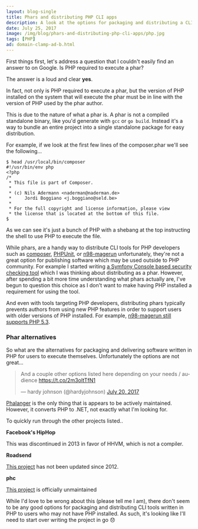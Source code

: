 ```yaml
---
layout: blog-single
title: Phars and distributing PHP CLI apps
description: A look at the options for packaging and distributing a CLI app written in PHP which, unfortunately, are not great.
date: July 25, 2017
image: /img/blog/phars-and-distributing-php-cli-apps/php.jpg
tags: [PHP]
ad: domain-clamp-ad-b.html
---
```


First things first, let's address a question that I couldn't easily find an answer to on Google. Is PHP required to execute a phar?

The answer is a loud and clear **yes**.

In fact, not only is PHP required to execute a phar, but the version of PHP installed on the system that will execute the phar must be in line with the version of PHP used by the phar author.

<!-- excerpt_separator -->

This is due to the nature of what a phar is. A phar is not a compiled standalone binary, like you'd generate with `gcc` or `go build`. Instead it's a way to bundle an entire project into a single standalone package for easy distribution.

For example, if we look at the first few lines of the composer.phar we'll see the following...

```
$ head /usr/local/bin/composer
#!/usr/bin/env php
<?php
/*
 * This file is part of Composer.
 *
 * (c) Nils Adermann <naderman@naderman.de>
 *     Jordi Boggiano <j.boggiano@seld.be>
 *
 * For the full copyright and license information, please view
 * the license that is located at the bottom of this file.
$
```

As we can see it's just a bunch of PHP with a shebang at the top instructing the shell to use PHP to execute the file.

While phars, are a handy way to distribute CLI tools for PHP developers such as [composer](https://getcomposer.org/), [PHPUnit](https://phpunit.de/), or [n98-magerun](https://github.com/netz98/n98-magerun) unfortunately, they're not a great option for publishing software which may be used outside to PHP community. For example I started writing [a Symfony Console based security checking tool](https://github.com/mpchadwick/cookie-sec-checker) which I was thinking about distributing as a phar. However, after spending a bit more time understanding what phars actually are, I've begun to question this choice as I don't want to make having PHP installed a requirement for using the tool.

And even with tools targeting PHP developers, distributing phars typically prevents authors from using new PHP features in order to support users with older versions of PHP installed. For example, [n98-magerun still supports PHP 5.3](https://github.com/netz98/n98-magerun#compatibility).

### Phar alternatives

So what are the alternatives for packaging and delivering software written in PHP for users to execute themselves. Unfortunately the options are not great...

<blockquote class="twitter-tweet" data-lang="en"><p lang="en" dir="ltr">And a couple other options listed here depending on your needs / audience <a href="https://t.co/2m3oItTfN1">https://t.co/2m3oItTfN1</a></p>&mdash; hardy johnson (@hardyjohnson) <a href="https://twitter.com/hardyjohnson/status/887924769974214656">July 20, 2017</a></blockquote>
<script async src="//platform.twitter.com/widgets.js" charset="utf-8"></script>

[Phalanger](https://github.com/devsense/phalanger) is the only thing that is appears to be actively maintained. However, it converts PHP to .NET, not exactly what I'm looking for.

To quickly run through the other projects listed..

**Facebook's HipHop**

This was discontinued in 2013 in favor of HHVM, which is not a compiler.

**Roadsend**

[This project](https://github.com/weyrick/roadsend-php) has not been updated since 2012.

**phc**

[This project](https://github.com/pbiggar/phc) is officially unmaintained

While I'd love to be wrong about this (please tell me I am), there don't seem to be any good options for packaging and distributing CLI tools written in PHP to users who may not have PHP installed. As such, it's looking like I'll need to start over writing the project in go :disappointed:
